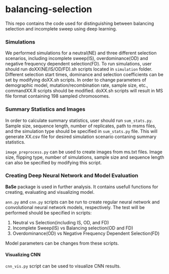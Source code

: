 # balancing-selection

This repo contains the code used for distinguishing between balancing selection and incomplete sweep using deep learning.

### Simulations
We performed simulations for a neutral(NE) and three different selection scenarios, including incomplete sweep(IS), overdominance(OD) and negative frequency dependent selection(FD).
To run simulations, user should run doXX(NE/IS/OD/FD).sh scripts located in `simulation` folder. 
Different selection start times, dominance and selection coefficients can be set by modifying doXX.sh scripts. 
In order to change parameters of demographic model, mutation/recombination rate, sample size, etc., commandXX.R scripts should be modified.
doXX.sh scripts will result in MS file format containing 198 sampled chromosomes.

### Summary Statistics and Images
In order to calculate summary statistics, user should run `sum_stats.py`.  
Sample size, sequence length, number of replicates, path to msms files, and the simulation type should be specified in `sum_stats.py` file.
This will generate XX.csv file for desired simulation scenario contaning summary statistics. 

`image_preprocess.py` can be used to create images from ms.txt files. 
Image size, flipping type, number of simulations, sample size and sequence length can also be specified by modifying this script. 

### Creating Deep Neural Network and Model Evaluation
__BaSe__ package is used in further analysis. It contains usefull functions for creating, evaluating and visualizing model. 

`ann.py` and  `cnn.py` scripts can be run to create regular neural network and convolutional neural network models, respectively. The test will be performed should be specified in scripts:

1. Neutral vs Selection(including IS, OD, and FD)
2. Incomplete Sweep(IS) vs Balancing selection(OD and FD)
3. Overdominance(OD) vs Negative Frequency Dependent Selection(FD) 

Model parameters can be changes from these scripts. 

#### Visualizing CNN
`cnn_vis.py` script can be used to visualize CNN results.
